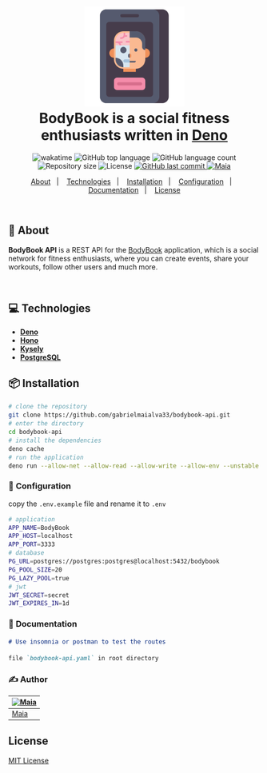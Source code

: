 <h1 align="center">
  <br>
  <img src="https://raw.githubusercontent.com/gabrielmaialva33/bodybook-api/master/.github/assets/atlas.png" alt="BookBook" width="200">
  <br>
  BodyBook is a social fitness enthusiasts written in <a href="https://deno.com/">Deno</a>
  <br>
</h1>

<p align="center">
<img src="https://wakatime.com/badge/user/e61842d0-c588-4586-96a3-f0448a434be4/project/cbf8f909-625a-4433-b475-03b72f60f9a6.svg" alt="wakatime">
  <img src="https://img.shields.io/github/languages/top/gabrielmaialva33/bodybook-api?style=flat&logo=appveyor" alt="GitHub top language" >
  <img src="https://img.shields.io/github/languages/count/gabrielmaialva33/bodybook-api?style=flat&logo=appveyor" alt="GitHub language count" >
  <img src="https://img.shields.io/github/repo-size/gabrielmaialva33/bodybook-api?style=flat&logo=appveyor" alt="Repository size" >
  <img src="https://img.shields.io/github/license/gabrielmaialva33/bodybook-api?color=00b8d3?style=flat&logo=appveyor" alt="License" /> 
  <a href="https://github.com/gabrielmaialva33/bodybook-api/commits/master">
    <img src="https://img.shields.io/github/last-commit/gabrielmaialva33/bodybook-api?style=flat&logo=appveyor" alt="GitHub last commit" >
    <img src="https://img.shields.io/badge/made%20by-Maia-15c3d6?style=flat&logo=appveyor" alt="Maia" >  
  </a>
</p>

<p align="center">
  <a href="#bookmark-about">About</a>&nbsp;&nbsp;&nbsp;|&nbsp;&nbsp;&nbsp;
  <a href="#computer-technologies">Technologies</a>&nbsp;&nbsp;&nbsp;|&nbsp;&nbsp;&nbsp;
  <a href="#package-installation">Installation</a>&nbsp;&nbsp;&nbsp;|&nbsp;&nbsp;&nbsp;
  <a href="#wrench-configuration">Configuration</a>&nbsp;&nbsp;&nbsp;|&nbsp;&nbsp;&nbsp;
  <a href="#memo-documentation">Documentation</a>&nbsp;&nbsp;&nbsp;|&nbsp;&nbsp;&nbsp;
  <a href="#memo-license">License</a>
</p>

<br>

## :bookmark: About

**BodyBook API** is a REST API for the [BodyBook](bodybook.app) application, which is a social network for
fitness enthusiasts, where you can create events, share your workouts, follow other users and much more.

<br>

## :computer: Technologies

- **[Deno](https://deno.land/)**
- **[Hono](https://hono.dev/)**
- **[Kysely](https://kysely.dev/)**
- **[PostgreSQL](https://www.postgresql.org/)**

## :package: Installation

```bash
# clone the repository
git clone https://github.com/gabrielmaialva33/bodybook-api.git
# enter the directory
cd bodybook-api
# install the dependencies
deno cache
# run the application
deno run --allow-net --allow-read --allow-write --allow-env --unstable src/server.ts
```

### :wrench: **Configuration**

copy the `.env.example` file and rename it to `.env`

```bash
# application
APP_NAME=BodyBook
APP_HOST=localhost
APP_PORT=3333
# database
PG_URL=postgres://postgres:postgres@localhost:5432/bodybook
PG_POOL_SIZE=20
PG_LAZY_POOL=true
# jwt
JWT_SECRET=secret
JWT_EXPIRES_IN=1d
```

### :memo: **Documentation**

```md
# Use insomnia or postman to test the routes

file `bodybook-api.yaml` in root directory
```

### :writing_hand: **Author**

| [![Maia](https://avatars.githubusercontent.com/u/26732067?size=100)](https://github.com/gabrielmaialva33) |
|-----------------------------------------------------------------------------------------------------------|
| [Maia](https://github.com/gabrielmaialva33)                                                               |

## License

[MIT License](./LICENSE)
